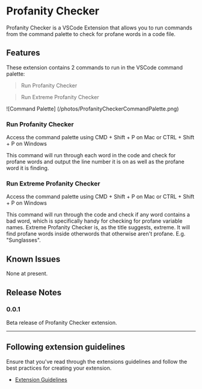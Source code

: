 # Profanity Checker

Profanity Checker is a VSCode Extension that allows you to run commands from the command palette to check for profane words in a code file. 

## Features

These extension contains 2 commands to run in the VSCode command palette:

>Run Profanity Checker

>Run Extreme Profanity Checker

![Command Palette] (/photos/ProfanityCheckerCommandPalette.png)

### Run Profanity Checker

Access the command palette using CMD + Shift + P on Mac or CTRL + Shift + P on Windows

This command will run through each word in the code and check for profane words and output the line number it is on as well as the profane word it is finding. 

### Run Extreme Profanity Checker

Access the command palette using CMD + Shift + P on Mac or CTRL + Shift + P on Windows

This command will run through the code and check if any word contains a bad word, which is specifically handy for checking for profane variable names. 
Extreme Profanity Checker is, as the title suggests, extreme. It will find profane words inside otherwords that otherwise aren't profane. E.g. "Sunglasses".

## Known Issues

None at present.

## Release Notes


### 0.0.1

Beta release of Profanity Checker extension. 


-----------------------------------------------------------------------------------------------------------
## Following extension guidelines

Ensure that you've read through the extensions guidelines and follow the best practices for creating your extension.

* [Extension Guidelines](https://code.visualstudio.com/api/references/extension-guidelines)


